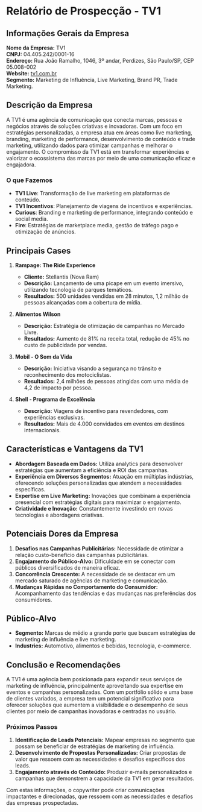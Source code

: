 # Relatório de Prospecção - TV1

## Informações Gerais da Empresa

**Nome da Empresa:** TV1  
**CNPJ:** 04.405.242/0001-16  
**Endereço:** Rua João Ramalho, 1046, 3º andar, Perdizes, São Paulo/SP, CEP 05.008-002  
**Website:** [tv1.com.br](http://www.tv1.com.br)  
**Segmento:** Marketing de Influência, Live Marketing, Brand PR, Trade Marketing.

## Descrição da Empresa
A TV1 é uma agência de comunicação que conecta marcas, pessoas e negócios através de soluções criativas e inovadoras. Com um foco em estratégias personalizadas, a empresa atua em áreas como live marketing, branding, marketing de performance, desenvolvimento de conteúdo e trade marketing, utilizando dados para otimizar campanhas e melhorar o engajamento. O compromisso da TV1 está em transformar experiências e valorizar o ecossistema das marcas por meio de uma comunicação eficaz e engajadora.

### O que Fazemos
- **TV1 Live**: Transformação de live marketing em plataformas de conteúdo.
- **TV1 Incentivos**: Planejamento de viagens de incentivos e experiências.
- **Curious**: Branding e marketing de performance, integrando conteúdo e social media.
- **Fire**: Estratégias de marketplace media, gestão de tráfego pago e otimização de anúncios.

## Principais Cases
1. **Rampage: The Ride Experience**
   - **Cliente:** Stellantis (Nova Ram)
   - **Descrição:** Lançamento de uma picape em um evento imersivo, utilizando tecnologia de parques temáticos.
   - **Resultados:** 500 unidades vendidas em 28 minutos, 1,2 milhão de pessoas alcançadas com a cobertura de mídia.

2. **Alimentos Wilson**
   - **Descrição:** Estratégia de otimização de campanhas no Mercado Livre.
   - **Resultados:** Aumento de 81% na receita total, redução de 45% no custo de publicidade por vendas.

3. **Mobil - O Som da Vida**
   - **Descrição:** Iniciativa visando a segurança no trânsito e reconhecimento dos motociclistas.
   - **Resultados:** 2,4 milhões de pessoas atingidas com uma média de 4,2 de impacto por pessoa.

4. **Shell - Programa de Excelência**
   - **Descrição:** Viagens de incentivo para revendedores, com experiências exclusivas.
   - **Resultados:** Mais de 4.000 convidados em eventos em destinos internacionais.

## Características e Vantagens da TV1
- **Abordagem Baseada em Dados:** Utiliza analytics para desenvolver estratégias que aumentam a eficiência e ROI das campanhas.
- **Experiência em Diversos Segmentos:** Atuação em múltiplas indústrias, oferecendo soluções personalizadas que atendem a necessidades específicas.
- **Expertise em Live Marketing:** Inovações que combinam a experiência presencial com estratégias digitais para maximizar o engajamento.
- **Criatividade e Inovação:** Constantemente investindo em novas tecnologias e abordagens criativas.

## Potenciais Dores da Empresa
1. **Desafios nas Campanhas Publicitárias:** Necessidade de otimizar a relação custo-benefício das campanhas publicitárias.
2. **Engajamento do Público-Alvo:** Dificuldade em se conectar com públicos diversificados de maneira eficaz.
3. **Concorrência Crescente:** A necessidade de se destacar em um mercado saturado de agências de marketing e comunicação.
4. **Mudanças Rápidas no Comportamento do Consumidor:** Acompanhamento das tendências e das mudanças nas preferências dos consumidores.

## Público-Alvo
- **Segmento:** Marcas de médio a grande porte que buscam estratégias de marketing de influência e live marketing.
- **Industries:** Automotivo, alimentos e bebidas, tecnologia, e-commerce.

## Conclusão e Recomendações
A TV1 é uma agência bem posicionada para expandir seus serviços de marketing de influência, principalmente aproveitando sua expertise em eventos e campanhas personalizadas. Com um portfólio sólido e uma base de clientes variados, a empresa tem um potencial significativo para oferecer soluções que aumentem a visibilidade e o desempenho de seus clientes por meio de campanhas inovadoras e centradas no usuário.

### Próximos Passos
1. **Identificação de Leads Potenciais:** Mapear empresas no segmento que possam se beneficiar de estratégias de marketing de influência.
2. **Desenvolvimento de Propostas Personalizadas:** Criar propostas de valor que ressoem com as necessidades e desafios específicos dos leads.
3. **Engajamento através do Conteúdo:** Produzir e-mails personalizados e campanhas que demonstrem a capacidade da TV1 em gerar resultados.

Com estas informações, o copywriter pode criar comunicações impactantes e direcionadas, que ressoem com as necessidades e desafios das empresas prospectadas.